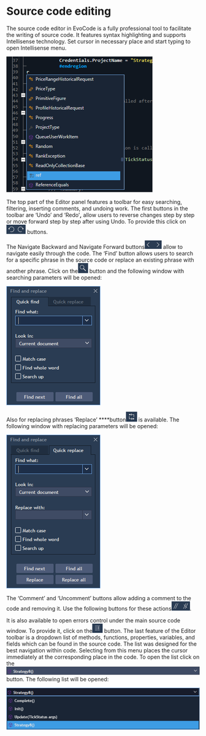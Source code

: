 # Source code editing

The source code editor in EvoCode is a fully professional tool to facilitate the writing of source code. It features syntax highlighting and supports Intellisense technology. Set cursor in necessary place and start typing to open Intellisense menu.

![](../../.gitbook/assets/1%20%2855%29.png)


The top part of the Editor panel features a toolbar for easy searching, filtering, inserting comments, and undoing work. The first buttons in the toolbar are ‘Undo’ and ‘Redo’**,** allow users to reverse changes step by step or move forward step by step after using Undo. To provide this click on![](../../.gitbook/assets/2%20%2852%29.png)
buttons. 

The Navigate Backward and Navigate Forward buttons![](../../.gitbook/assets/11%20%288%29.png)
allow to navigate easily through the code. The ‘Find’ button allows users to search for a specific phrase in the source code or replace an existing phrase with another phrase. Click on the![](../../.gitbook/assets/3%20%2819%29.png)
button and the following window with searching parameters will be opened: 

![](../../.gitbook/assets/4%20%2820%29.png)


Also for replacing phrases ‘Replace’ ****button![](../../.gitbook/assets/5%20%2824%29.png)
is available. The following window with replacing parameters will be opened:

![](../../.gitbook/assets/6%20%2832%29.png)

The ‘Comment’ and ‘Uncomment’ buttons allow adding a comment to the code and removing it. Use the following buttons for these actions![](../../.gitbook/assets/7%20%284%29.png).

It is also available to open errors control under the main source code window. To provide it, click on the![](../../.gitbook/assets/8%20%286%29.png)
button. The last feature of the Editor toolbar is a dropdown list of methods, functions, properties, variables, and fields which can be found in the source code. The list was designed for the best navigation within code. Selecting from this menu places the cursor immediately at the corresponding place in the code. To open the list click on the![](../../.gitbook/assets/9%20%285%29.png)
button. The following list will be opened:

![](../../.gitbook/assets/10%20%287%29.png)



